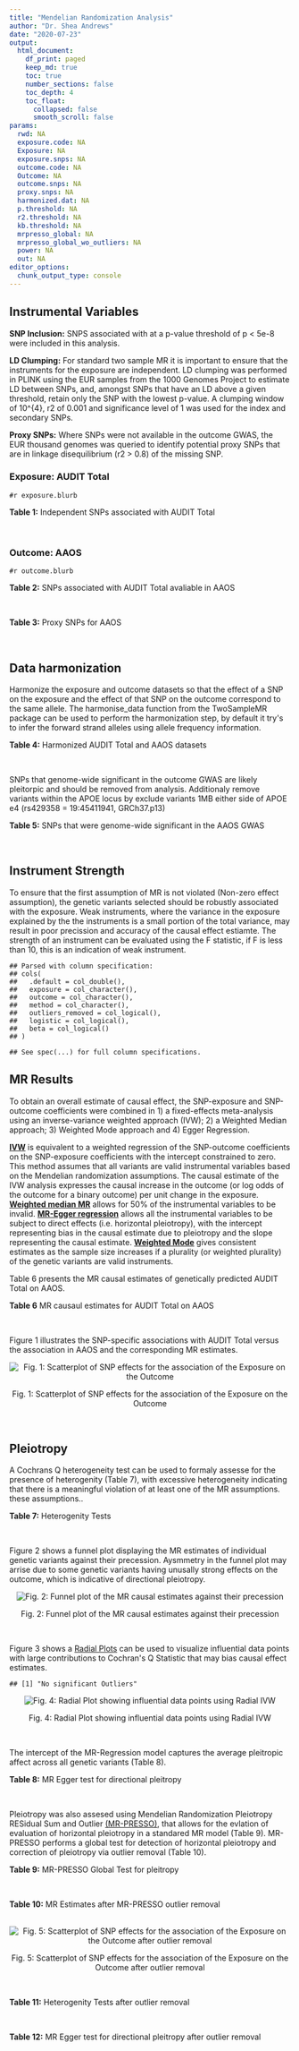 ```yaml
---
title: "Mendelian Randomization Analysis"
author: "Dr. Shea Andrews"
date: "2020-07-23"
output:
  html_document:
    df_print: paged
    keep_md: true
    toc: true
    number_sections: false
    toc_depth: 4
    toc_float:
      collapsed: false
      smooth_scroll: false
params:
  rwd: NA
  exposure.code: NA
  Exposure: NA
  exposure.snps: NA
  outcome.code: NA
  Outcome: NA
  outcome.snps: NA
  proxy.snps: NA
  harmonized.dat: NA
  p.threshold: NA
  r2.threshold: NA
  kb.threshold: NA
  mrpresso_global: NA
  mrpresso_global_wo_outliers: NA
  power: NA
  out: NA
editor_options:
  chunk_output_type: console
---
```







## Instrumental Variables
**SNP Inclusion:** SNPS associated with at a p-value threshold of p < 5e-8 were included in this analysis.
<br>

**LD Clumping:** For standard two sample MR it is important to ensure that the instruments for the exposure are independent. LD clumping was performed in PLINK using the EUR samples from the 1000 Genomes Project to estimate LD between SNPs, and, amongst SNPs that have an LD above a given threshold, retain only the SNP with the lowest p-value. A clumping window of 10^{4}, r2 of 0.001 and significance level of 1 was used for the index and secondary SNPs.
<br>

**Proxy SNPs:** Where SNPs were not available in the outcome GWAS, the EUR thousand genomes was queried to identify potential proxy SNPs that are in linkage disequilibrium (r2 > 0.8) of the missing SNP.
<br>

### Exposure: AUDIT Total
`#r exposure.blurb`
<br>

**Table 1:** Independent SNPs associated with AUDIT Total
<div data-pagedtable="false">
  <script data-pagedtable-source type="application/json">
{"columns":[{"label":["SNP"],"name":[1],"type":["chr"],"align":["left"]},{"label":["CHROM"],"name":[2],"type":["dbl"],"align":["right"]},{"label":["POS"],"name":[3],"type":["dbl"],"align":["right"]},{"label":["REF"],"name":[4],"type":["chr"],"align":["left"]},{"label":["ALT"],"name":[5],"type":["chr"],"align":["left"]},{"label":["AF"],"name":[6],"type":["dbl"],"align":["right"]},{"label":["BETA"],"name":[7],"type":["dbl"],"align":["right"]},{"label":["SE"],"name":[8],"type":["dbl"],"align":["right"]},{"label":["Z"],"name":[9],"type":["dbl"],"align":["right"]},{"label":["P"],"name":[10],"type":["dbl"],"align":["right"]},{"label":["N"],"name":[11],"type":["dbl"],"align":["right"]},{"label":["TRAIT"],"name":[12],"type":["chr"],"align":["left"]}],"data":[{"1":"rs1260326","2":"2","3":"27730940","4":"T","5":"C","6":"0.61366100","7":"0.01873020","8":"0.002619605","9":"7.150","10":"8.664e-13","11":"141932","12":"AUDIT_Total"},{"1":"rs4953148","2":"2","3":"45152522","4":"A","5":"T","6":"0.39332400","7":"0.01478690","8":"0.002646656","9":"5.587","10":"2.314e-08","11":"139850","12":"AUDIT_Total"},{"1":"rs1920650","2":"3","3":"160335588","4":"T","5":"C","6":"0.30047400","7":"0.01482480","8":"0.002629442","9":"5.638","10":"1.717e-08","11":"141678","12":"AUDIT_Total"},{"1":"rs11940694","2":"4","3":"39414993","4":"A","5":"G","6":"0.60549300","7":"0.02478080","8":"0.002643005","9":"9.376","10":"6.834e-21","11":"138206","12":"AUDIT_Total"},{"1":"rs144198753","2":"4","3":"99713350","4":"C","5":"T","6":"0.00670047","7":"-0.03076248","8":"0.002606990","9":"-11.800","10":"3.887e-32","11":"140814","12":"AUDIT_Total"},{"1":"rs11733695","2":"4","3":"100122916","4":"G","5":"A","6":"0.00543085","7":"-0.02971133","8":"0.002601920","9":"-11.419","10":"3.370e-30","11":"141581","12":"AUDIT_Total"},{"1":"rs13135092","2":"4","3":"103198082","4":"A","5":"G","6":"0.05434780","7":"-0.01991090","8":"0.002623302","9":"-7.590","10":"3.198e-14","11":"141289","12":"AUDIT_Total"},{"1":"rs35040843","2":"8","3":"93341497","4":"C","5":"T","6":"0.30359100","7":"0.01471763","8":"0.002653260","9":"5.547","10":"2.909e-08","11":"139169","12":"AUDIT_Total"},{"1":"rs7078436","2":"10","3":"30378863","4":"A","5":"G","6":"0.27403000","7":"-0.01508130","8":"0.002628329","9":"-5.738","10":"9.583e-09","11":"141745","12":"AUDIT_Total"},{"1":"rs2293576","2":"11","3":"47434986","4":"G","5":"A","6":"0.32902900","7":"0.01535348","8":"0.002632176","9":"5.833","10":"5.454e-09","11":"141275","12":"AUDIT_Total"},{"1":"rs62062288","2":"17","3":"44096553","4":"G","5":"A","6":"0.13753600","7":"-0.01645099","8":"0.002650821","9":"-6.206","10":"5.430e-10","11":"139072","12":"AUDIT_Total"},{"1":"rs492602","2":"19","3":"49206417","4":"A","5":"G","6":"0.38356900","7":"0.01463750","8":"0.002627447","9":"5.571","10":"2.526e-08","11":"141932","12":"AUDIT_Total"}],"options":{"columns":{"min":{},"max":[10]},"rows":{"min":[10],"max":[10]},"pages":{}}}
  </script>
</div>
<br>

### Outcome: AAOS
`#r outcome.blurb`
<br>

**Table 2:** SNPs associated with AUDIT Total avaliable in AAOS
<div data-pagedtable="false">
  <script data-pagedtable-source type="application/json">
{"columns":[{"label":["SNP"],"name":[1],"type":["chr"],"align":["left"]},{"label":["CHROM"],"name":[2],"type":["dbl"],"align":["right"]},{"label":["POS"],"name":[3],"type":["dbl"],"align":["right"]},{"label":["REF"],"name":[4],"type":["chr"],"align":["left"]},{"label":["ALT"],"name":[5],"type":["chr"],"align":["left"]},{"label":["AF"],"name":[6],"type":["dbl"],"align":["right"]},{"label":["BETA"],"name":[7],"type":["dbl"],"align":["right"]},{"label":["SE"],"name":[8],"type":["dbl"],"align":["right"]},{"label":["Z"],"name":[9],"type":["dbl"],"align":["right"]},{"label":["P"],"name":[10],"type":["dbl"],"align":["right"]},{"label":["N"],"name":[11],"type":["dbl"],"align":["right"]},{"label":["TRAIT"],"name":[12],"type":["chr"],"align":["left"]}],"data":[{"1":"rs1260326","2":"2","3":"27730940","4":"T","5":"C","6":"0.5768","7":"0.0007","8":"0.0123","9":"0.0569106","10":"0.95370","11":"40255","12":"AAOS"},{"1":"rs4953148","2":"2","3":"45152522","4":"A","5":"T","6":"0.3100","7":"-0.0044","8":"0.0285","9":"-0.1543860","10":"0.87770","11":"40255","12":"AAOS"},{"1":"rs1920650","2":"3","3":"160335588","4":"T","5":"C","6":"0.2961","7":"0.0309","8":"0.0132","9":"2.3409100","10":"0.01961","11":"40255","12":"AAOS"},{"1":"rs11940694","2":"4","3":"39414993","4":"A","5":"G","6":"0.5811","7":"0.0149","8":"0.0139","9":"1.0719400","10":"0.28370","11":"40255","12":"AAOS"},{"1":"rs144198753","2":"4","3":"99713350","4":"C","5":"T","6":"0.0240","7":"0.0545","8":"0.1117","9":"0.4879141","10":"0.62550","11":"40255","12":"AAOS"},{"1":"rs11733695","2":"4","3":"100122916","4":"G","5":"A","6":"0.0162","7":"0.2184","8":"0.1018","9":"2.1453831","10":"0.03192","11":"40255","12":"AAOS"},{"1":"rs13135092","2":"4","3":"103198082","4":"A","5":"G","6":"0.0759","7":"0.0459","8":"0.0258","9":"1.7790700","10":"0.07558","11":"40255","12":"AAOS"},{"1":"rs35040843","2":"8","3":"93341497","4":"C","5":"T","6":"0.2899","7":"-0.0196","8":"0.0286","9":"-0.6853147","10":"0.49320","11":"40255","12":"AAOS"},{"1":"rs7078436","2":"10","3":"30378863","4":"A","5":"G","6":"0.3516","7":"-0.0038","8":"0.0127","9":"-0.2992130","10":"0.76410","11":"40255","12":"AAOS"},{"1":"rs2293576","2":"11","3":"47434986","4":"G","5":"A","6":"0.3475","7":"0.0190","8":"0.0127","9":"1.4960630","10":"0.13330","11":"40255","12":"AAOS"},{"1":"rs62062288","2":"17","3":"44096553","4":"G","5":"A","6":"0.2282","7":"0.0120","8":"0.0355","9":"0.3380282","10":"0.73590","11":"40255","12":"AAOS"},{"1":"rs492602","2":"19","3":"49206417","4":"A","5":"G","6":"0.4734","7":"-0.0042","8":"0.0193","9":"-0.2176170","10":"0.82700","11":"40255","12":"AAOS"}],"options":{"columns":{"min":{},"max":[10]},"rows":{"min":[10],"max":[10]},"pages":{}}}
  </script>
</div>
<br>

**Table 3:** Proxy SNPs for AAOS
<div data-pagedtable="false">
  <script data-pagedtable-source type="application/json">
{"columns":[{"label":["proxy.outcome"],"name":[1],"type":["lgl"],"align":["right"]},{"label":["target_snp"],"name":[2],"type":["lgl"],"align":["right"]},{"label":["proxy_snp"],"name":[3],"type":["lgl"],"align":["right"]},{"label":["ld.r2"],"name":[4],"type":["lgl"],"align":["right"]},{"label":["Dprime"],"name":[5],"type":["lgl"],"align":["right"]},{"label":["ref.proxy"],"name":[6],"type":["lgl"],"align":["right"]},{"label":["alt.proxy"],"name":[7],"type":["lgl"],"align":["right"]},{"label":["CHROM"],"name":[8],"type":["lgl"],"align":["right"]},{"label":["POS"],"name":[9],"type":["lgl"],"align":["right"]},{"label":["ALT.proxy"],"name":[10],"type":["lgl"],"align":["right"]},{"label":["REF.proxy"],"name":[11],"type":["lgl"],"align":["right"]},{"label":["AF"],"name":[12],"type":["lgl"],"align":["right"]},{"label":["BETA"],"name":[13],"type":["lgl"],"align":["right"]},{"label":["SE"],"name":[14],"type":["lgl"],"align":["right"]},{"label":["P"],"name":[15],"type":["lgl"],"align":["right"]},{"label":["N"],"name":[16],"type":["lgl"],"align":["right"]},{"label":["ref"],"name":[17],"type":["lgl"],"align":["right"]},{"label":["alt"],"name":[18],"type":["lgl"],"align":["right"]},{"label":["ALT"],"name":[19],"type":["lgl"],"align":["right"]},{"label":["REF"],"name":[20],"type":["lgl"],"align":["right"]},{"label":["PHASE"],"name":[21],"type":["lgl"],"align":["right"]}],"data":[{"1":"NA","2":"NA","3":"NA","4":"NA","5":"NA","6":"NA","7":"NA","8":"NA","9":"NA","10":"NA","11":"NA","12":"NA","13":"NA","14":"NA","15":"NA","16":"NA","17":"NA","18":"NA","19":"NA","20":"NA","21":"NA"}],"options":{"columns":{"min":{},"max":[10]},"rows":{"min":[10],"max":[10]},"pages":{}}}
  </script>
</div>
<br>

## Data harmonization
Harmonize the exposure and outcome datasets so that the effect of a SNP on the exposure and the effect of that SNP on the outcome correspond to the same allele. The harmonise_data function from the TwoSampleMR package can be used to perform the harmonization step, by default it try's to infer the forward strand alleles using allele frequency information.
<br>

**Table 4:** Harmonized AUDIT Total and AAOS datasets
<div data-pagedtable="false">
  <script data-pagedtable-source type="application/json">
{"columns":[{"label":["SNP"],"name":[1],"type":["chr"],"align":["left"]},{"label":["effect_allele.exposure"],"name":[2],"type":["chr"],"align":["left"]},{"label":["other_allele.exposure"],"name":[3],"type":["chr"],"align":["left"]},{"label":["effect_allele.outcome"],"name":[4],"type":["chr"],"align":["left"]},{"label":["other_allele.outcome"],"name":[5],"type":["chr"],"align":["left"]},{"label":["beta.exposure"],"name":[6],"type":["dbl"],"align":["right"]},{"label":["beta.outcome"],"name":[7],"type":["dbl"],"align":["right"]},{"label":["eaf.exposure"],"name":[8],"type":["dbl"],"align":["right"]},{"label":["eaf.outcome"],"name":[9],"type":["dbl"],"align":["right"]},{"label":["remove"],"name":[10],"type":["lgl"],"align":["right"]},{"label":["palindromic"],"name":[11],"type":["lgl"],"align":["right"]},{"label":["ambiguous"],"name":[12],"type":["lgl"],"align":["right"]},{"label":["id.outcome"],"name":[13],"type":["chr"],"align":["left"]},{"label":["chr.outcome"],"name":[14],"type":["dbl"],"align":["right"]},{"label":["pos.outcome"],"name":[15],"type":["dbl"],"align":["right"]},{"label":["se.outcome"],"name":[16],"type":["dbl"],"align":["right"]},{"label":["z.outcome"],"name":[17],"type":["dbl"],"align":["right"]},{"label":["pval.outcome"],"name":[18],"type":["dbl"],"align":["right"]},{"label":["samplesize.outcome"],"name":[19],"type":["dbl"],"align":["right"]},{"label":["outcome"],"name":[20],"type":["chr"],"align":["left"]},{"label":["mr_keep.outcome"],"name":[21],"type":["lgl"],"align":["right"]},{"label":["pval_origin.outcome"],"name":[22],"type":["chr"],"align":["left"]},{"label":["chr.exposure"],"name":[23],"type":["dbl"],"align":["right"]},{"label":["pos.exposure"],"name":[24],"type":["dbl"],"align":["right"]},{"label":["se.exposure"],"name":[25],"type":["dbl"],"align":["right"]},{"label":["z.exposure"],"name":[26],"type":["dbl"],"align":["right"]},{"label":["pval.exposure"],"name":[27],"type":["dbl"],"align":["right"]},{"label":["samplesize.exposure"],"name":[28],"type":["dbl"],"align":["right"]},{"label":["exposure"],"name":[29],"type":["chr"],"align":["left"]},{"label":["mr_keep.exposure"],"name":[30],"type":["lgl"],"align":["right"]},{"label":["pval_origin.exposure"],"name":[31],"type":["chr"],"align":["left"]},{"label":["id.exposure"],"name":[32],"type":["chr"],"align":["left"]},{"label":["action"],"name":[33],"type":["dbl"],"align":["right"]},{"label":["mr_keep"],"name":[34],"type":["lgl"],"align":["right"]},{"label":["pt"],"name":[35],"type":["dbl"],"align":["right"]},{"label":["pleitropy_keep"],"name":[36],"type":["lgl"],"align":["right"]},{"label":["mrpresso_RSSobs"],"name":[37],"type":["lgl"],"align":["right"]},{"label":["mrpresso_pval"],"name":[38],"type":["lgl"],"align":["right"]},{"label":["mrpresso_keep"],"name":[39],"type":["lgl"],"align":["right"]}],"data":[{"1":"rs11733695","2":"A","3":"G","4":"A","5":"G","6":"-0.02971133","7":"0.2184","8":"0.00543085","9":"0.0162","10":"FALSE","11":"FALSE","12":"FALSE","13":"nUWDFw","14":"4","15":"100122916","16":"0.1018","17":"2.1453831","18":"0.03192","19":"40255","20":"Huang2017aaos","21":"TRUE","22":"reported","23":"4","24":"100122916","25":"0.002601920","26":"-11.419","27":"3.370e-30","28":"141581","29":"SanchezRoige2019auditt23andMe","30":"TRUE","31":"reported","32":"YGWONu","33":"2","34":"TRUE","35":"5e-08","36":"TRUE","37":"NA","38":"NA","39":"TRUE"},{"1":"rs11940694","2":"G","3":"A","4":"G","5":"A","6":"0.02478080","7":"0.0149","8":"0.60549300","9":"0.5811","10":"FALSE","11":"FALSE","12":"FALSE","13":"nUWDFw","14":"4","15":"39414993","16":"0.0139","17":"1.0719400","18":"0.28370","19":"40255","20":"Huang2017aaos","21":"TRUE","22":"reported","23":"4","24":"39414993","25":"0.002643005","26":"9.376","27":"6.834e-21","28":"138206","29":"SanchezRoige2019auditt23andMe","30":"TRUE","31":"reported","32":"YGWONu","33":"2","34":"TRUE","35":"5e-08","36":"TRUE","37":"NA","38":"NA","39":"TRUE"},{"1":"rs1260326","2":"C","3":"T","4":"C","5":"T","6":"0.01873020","7":"0.0007","8":"0.61366100","9":"0.5768","10":"FALSE","11":"FALSE","12":"FALSE","13":"nUWDFw","14":"2","15":"27730940","16":"0.0123","17":"0.0569106","18":"0.95370","19":"40255","20":"Huang2017aaos","21":"TRUE","22":"reported","23":"2","24":"27730940","25":"0.002619605","26":"7.150","27":"8.664e-13","28":"141932","29":"SanchezRoige2019auditt23andMe","30":"TRUE","31":"reported","32":"YGWONu","33":"2","34":"TRUE","35":"5e-08","36":"TRUE","37":"NA","38":"NA","39":"TRUE"},{"1":"rs13135092","2":"G","3":"A","4":"G","5":"A","6":"-0.01991090","7":"0.0459","8":"0.05434780","9":"0.0759","10":"FALSE","11":"FALSE","12":"FALSE","13":"nUWDFw","14":"4","15":"103198082","16":"0.0258","17":"1.7790700","18":"0.07558","19":"40255","20":"Huang2017aaos","21":"TRUE","22":"reported","23":"4","24":"103198082","25":"0.002623302","26":"-7.590","27":"3.198e-14","28":"141289","29":"SanchezRoige2019auditt23andMe","30":"TRUE","31":"reported","32":"YGWONu","33":"2","34":"TRUE","35":"5e-08","36":"TRUE","37":"NA","38":"NA","39":"TRUE"},{"1":"rs144198753","2":"T","3":"C","4":"T","5":"C","6":"-0.03076248","7":"0.0545","8":"0.00670047","9":"0.0240","10":"FALSE","11":"FALSE","12":"FALSE","13":"nUWDFw","14":"4","15":"99713350","16":"0.1117","17":"0.4879141","18":"0.62550","19":"40255","20":"Huang2017aaos","21":"TRUE","22":"reported","23":"4","24":"99713350","25":"0.002606990","26":"-11.800","27":"3.887e-32","28":"140814","29":"SanchezRoige2019auditt23andMe","30":"TRUE","31":"reported","32":"YGWONu","33":"2","34":"TRUE","35":"5e-08","36":"TRUE","37":"NA","38":"NA","39":"TRUE"},{"1":"rs1920650","2":"C","3":"T","4":"C","5":"T","6":"0.01482480","7":"0.0309","8":"0.30047400","9":"0.2961","10":"FALSE","11":"FALSE","12":"FALSE","13":"nUWDFw","14":"3","15":"160335588","16":"0.0132","17":"2.3409100","18":"0.01961","19":"40255","20":"Huang2017aaos","21":"TRUE","22":"reported","23":"3","24":"160335588","25":"0.002629442","26":"5.638","27":"1.717e-08","28":"141678","29":"SanchezRoige2019auditt23andMe","30":"TRUE","31":"reported","32":"YGWONu","33":"2","34":"TRUE","35":"5e-08","36":"TRUE","37":"NA","38":"NA","39":"TRUE"},{"1":"rs2293576","2":"A","3":"G","4":"A","5":"G","6":"0.01535348","7":"0.0190","8":"0.32902900","9":"0.3475","10":"FALSE","11":"FALSE","12":"FALSE","13":"nUWDFw","14":"11","15":"47434986","16":"0.0127","17":"1.4960630","18":"0.13330","19":"40255","20":"Huang2017aaos","21":"TRUE","22":"reported","23":"11","24":"47434986","25":"0.002632176","26":"5.833","27":"5.454e-09","28":"141275","29":"SanchezRoige2019auditt23andMe","30":"TRUE","31":"reported","32":"YGWONu","33":"2","34":"TRUE","35":"5e-08","36":"TRUE","37":"NA","38":"NA","39":"TRUE"},{"1":"rs35040843","2":"T","3":"C","4":"T","5":"C","6":"0.01471763","7":"-0.0196","8":"0.30359100","9":"0.2899","10":"FALSE","11":"FALSE","12":"FALSE","13":"nUWDFw","14":"8","15":"93341497","16":"0.0286","17":"-0.6853147","18":"0.49320","19":"40255","20":"Huang2017aaos","21":"TRUE","22":"reported","23":"8","24":"93341497","25":"0.002653260","26":"5.547","27":"2.909e-08","28":"139169","29":"SanchezRoige2019auditt23andMe","30":"TRUE","31":"reported","32":"YGWONu","33":"2","34":"TRUE","35":"5e-08","36":"TRUE","37":"NA","38":"NA","39":"TRUE"},{"1":"rs492602","2":"G","3":"A","4":"G","5":"A","6":"0.01463750","7":"-0.0042","8":"0.38356900","9":"0.4734","10":"FALSE","11":"FALSE","12":"FALSE","13":"nUWDFw","14":"19","15":"49206417","16":"0.0193","17":"-0.2176170","18":"0.82700","19":"40255","20":"Huang2017aaos","21":"TRUE","22":"reported","23":"19","24":"49206417","25":"0.002627447","26":"5.571","27":"2.526e-08","28":"141932","29":"SanchezRoige2019auditt23andMe","30":"TRUE","31":"reported","32":"YGWONu","33":"2","34":"TRUE","35":"5e-08","36":"TRUE","37":"NA","38":"NA","39":"TRUE"},{"1":"rs4953148","2":"T","3":"A","4":"T","5":"A","6":"0.01478690","7":"-0.0044","8":"0.39332400","9":"0.3100","10":"FALSE","11":"TRUE","12":"FALSE","13":"nUWDFw","14":"2","15":"45152522","16":"0.0285","17":"-0.1543860","18":"0.87770","19":"40255","20":"Huang2017aaos","21":"TRUE","22":"reported","23":"2","24":"45152522","25":"0.002646656","26":"5.587","27":"2.314e-08","28":"139850","29":"SanchezRoige2019auditt23andMe","30":"TRUE","31":"reported","32":"YGWONu","33":"2","34":"TRUE","35":"5e-08","36":"TRUE","37":"NA","38":"NA","39":"TRUE"},{"1":"rs62062288","2":"A","3":"G","4":"A","5":"G","6":"-0.01645099","7":"0.0120","8":"0.13753600","9":"0.2282","10":"FALSE","11":"FALSE","12":"FALSE","13":"nUWDFw","14":"17","15":"44096553","16":"0.0355","17":"0.3380282","18":"0.73590","19":"40255","20":"Huang2017aaos","21":"TRUE","22":"reported","23":"17","24":"44096553","25":"0.002650821","26":"-6.206","27":"5.430e-10","28":"139072","29":"SanchezRoige2019auditt23andMe","30":"TRUE","31":"reported","32":"YGWONu","33":"2","34":"TRUE","35":"5e-08","36":"TRUE","37":"NA","38":"NA","39":"TRUE"},{"1":"rs7078436","2":"G","3":"A","4":"G","5":"A","6":"-0.01508130","7":"-0.0038","8":"0.27403000","9":"0.3516","10":"FALSE","11":"FALSE","12":"FALSE","13":"nUWDFw","14":"10","15":"30378863","16":"0.0127","17":"-0.2992130","18":"0.76410","19":"40255","20":"Huang2017aaos","21":"TRUE","22":"reported","23":"10","24":"30378863","25":"0.002628329","26":"-5.738","27":"9.583e-09","28":"141745","29":"SanchezRoige2019auditt23andMe","30":"TRUE","31":"reported","32":"YGWONu","33":"2","34":"TRUE","35":"5e-08","36":"TRUE","37":"NA","38":"NA","39":"TRUE"}],"options":{"columns":{"min":{},"max":[10]},"rows":{"min":[10],"max":[10]},"pages":{}}}
  </script>
</div>
<br>

SNPs that genome-wide significant in the outcome GWAS are likely pleitorpic and should be removed from analysis. Additionaly remove variants within the APOE locus by exclude variants 1MB either side of APOE e4 (rs429358 = 19:45411941, GRCh37.p13)
<br>


**Table 5:** SNPs that were genome-wide significant in the AAOS GWAS
<div data-pagedtable="false">
  <script data-pagedtable-source type="application/json">
{"columns":[{"label":["SNP"],"name":[1],"type":["chr"],"align":["left"]},{"label":["chr.outcome"],"name":[2],"type":["dbl"],"align":["right"]},{"label":["pos.outcome"],"name":[3],"type":["dbl"],"align":["right"]},{"label":["pval.exposure"],"name":[4],"type":["dbl"],"align":["right"]},{"label":["pval.outcome"],"name":[5],"type":["dbl"],"align":["right"]}],"data":[],"options":{"columns":{"min":{},"max":[10]},"rows":{"min":[10],"max":[10]},"pages":{}}}
  </script>
</div>
<br>


## Instrument Strength
To ensure that the first assumption of MR is not violated (Non-zero effect assumption), the genetic variants selected should be robustly associated with the exposure. Weak instruments, where the variance in the exposure explained by the the instruments is a small portion of the total variance, may result in poor precission and accuracy of the causal effect estiamte. The strength of an instrument can be evaluated using the F statistic, if F is less than 10, this is an indication of weak instrument.


```
## Parsed with column specification:
## cols(
##   .default = col_double(),
##   exposure = col_character(),
##   outcome = col_character(),
##   method = col_character(),
##   outliers_removed = col_logical(),
##   logistic = col_logical(),
##   beta = col_logical()
## )
```

```
## See spec(...) for full column specifications.
```

<div data-pagedtable="false">
  <script data-pagedtable-source type="application/json">
{"columns":[{"label":["outliers_removed"],"name":[1],"type":["lgl"],"align":["right"]},{"label":["pve.exposure"],"name":[2],"type":["dbl"],"align":["right"]},{"label":["F"],"name":[3],"type":["dbl"],"align":["right"]},{"label":["Alpha"],"name":[4],"type":["dbl"],"align":["right"]},{"label":["NCP"],"name":[5],"type":["dbl"],"align":["right"]},{"label":["Power"],"name":[6],"type":["dbl"],"align":["right"]}],"data":[{"1":"FALSE","2":"0.004894928","3":"58.17503","4":"0.05","5":"0.1449623","6":"0.06676598"}],"options":{"columns":{"min":{},"max":[10]},"rows":{"min":[10],"max":[10]},"pages":{}}}
  </script>
</div>

##  MR Results
To obtain an overall estimate of causal effect, the SNP-exposure and SNP-outcome coefficients were combined in 1) a fixed-effects meta-analysis using an inverse-variance weighted approach (IVW); 2) a Weighted Median approach; 3) Weighted Mode approach and 4) Egger Regression.


[**IVW**](https://doi.org/10.1002/gepi.21758) is equivalent to a weighted regression of the SNP-outcome coefficients on the SNP-exposure coefficients with the intercept constrained to zero. This method assumes that all variants are valid instrumental variables based on the Mendelian randomization assumptions. The causal estimate of the IVW analysis expresses the causal increase in the outcome (or log odds of the outcome for a binary outcome) per unit change in the exposure. [**Weighted median MR**](https://doi.org/10.1002/gepi.21965) allows for 50% of the instrumental variables to be invalid. [**MR-Egger regression**](https://doi.org/10.1093/ije/dyw220) allows all the instrumental variables to be subject to direct effects (i.e. horizontal pleiotropy), with the intercept representing bias in the causal estimate due to pleiotropy and the slope representing the causal estimate. [**Weighted Mode**](https://doi.org/10.1093/ije/dyx102) gives consistent estimates as the sample size increases if a plurality (or weighted plurality) of the genetic variants are valid instruments.
<br>



Table 6 presents the MR causal estimates of genetically predicted AUDIT Total on AAOS.
<br>

**Table 6** MR causaul estimates for AUDIT Total on AAOS
<div data-pagedtable="false">
  <script data-pagedtable-source type="application/json">
{"columns":[{"label":["id.exposure"],"name":[1],"type":["chr"],"align":["left"]},{"label":["id.outcome"],"name":[2],"type":["chr"],"align":["left"]},{"label":["outcome"],"name":[3],"type":["fctr"],"align":["left"]},{"label":["exposure"],"name":[4],"type":["fctr"],"align":["left"]},{"label":["method"],"name":[5],"type":["fctr"],"align":["left"]},{"label":["nsnp"],"name":[6],"type":["int"],"align":["right"]},{"label":["b"],"name":[7],"type":["dbl"],"align":["right"]},{"label":["se"],"name":[8],"type":["dbl"],"align":["right"]},{"label":["pval"],"name":[9],"type":["dbl"],"align":["right"]}],"data":[{"1":"YGWONu","2":"nUWDFw","3":"Huang2017aaos","4":"SanchezRoige2019auditt23andMe","5":"Inverse variance weighted (fixed effects)","6":"12","7":"0.3332622","8":"0.2922179","9":"0.2540956"},{"1":"YGWONu","2":"nUWDFw","3":"Huang2017aaos","4":"SanchezRoige2019auditt23andMe","5":"Weighted median","6":"12","7":"0.3461407","8":"0.3894715","9":"0.3741404"},{"1":"YGWONu","2":"nUWDFw","3":"Huang2017aaos","4":"SanchezRoige2019auditt23andMe","5":"Weighted mode","6":"12","7":"0.3973466","8":"0.4199145","9":"0.3643410"},{"1":"YGWONu","2":"nUWDFw","3":"Huang2017aaos","4":"SanchezRoige2019auditt23andMe","5":"MR Egger","6":"12","7":"-1.1243679","8":"1.8082160","9":"0.5479799"}],"options":{"columns":{"min":{},"max":[10]},"rows":{"min":[10],"max":[10]},"pages":{}}}
  </script>
</div>
<br>

Figure 1 illustrates the SNP-specific associations with AUDIT Total versus the association in AAOS and the corresponding MR estimates.
<br>

<div class="figure" style="text-align: center">
<img src="/sc/arion/projects/LOAD/shea/Projects/MR_ADPhenome/results/MR_ADphenome_wo_apoe/SanchezRoige2019auditt23andMe/Huang2017aaos/SanchezRoige2019auditt23andMe_5e-8_Huang2017aaos_MR_Analaysis_files/figure-html/scatter_plot-1.png" alt="Fig. 1: Scatterplot of SNP effects for the association of the Exposure on the Outcome"  />
<p class="caption">Fig. 1: Scatterplot of SNP effects for the association of the Exposure on the Outcome</p>
</div>
<br>


## Pleiotropy
A Cochrans Q heterogeneity test can be used to formaly assesse for the presence of heterogenity (Table 7), with excessive heterogeneity indicating that there is a meaningful violation of at least one of the MR assumptions.
these assumptions..
<br>

**Table 7:** Heterogenity Tests
<div data-pagedtable="false">
  <script data-pagedtable-source type="application/json">
{"columns":[{"label":["id.exposure"],"name":[1],"type":["chr"],"align":["left"]},{"label":["id.outcome"],"name":[2],"type":["chr"],"align":["left"]},{"label":["outcome"],"name":[3],"type":["fctr"],"align":["left"]},{"label":["exposure"],"name":[4],"type":["fctr"],"align":["left"]},{"label":["method"],"name":[5],"type":["fctr"],"align":["left"]},{"label":["Q"],"name":[6],"type":["dbl"],"align":["right"]},{"label":["Q_df"],"name":[7],"type":["dbl"],"align":["right"]},{"label":["Q_pval"],"name":[8],"type":["dbl"],"align":["right"]}],"data":[{"1":"YGWONu","2":"nUWDFw","3":"Huang2017aaos","4":"SanchezRoige2019auditt23andMe","5":"MR Egger","6":"15.28558","7":"10","8":"0.1219918"},{"1":"YGWONu","2":"nUWDFw","3":"Huang2017aaos","4":"SanchezRoige2019auditt23andMe","5":"Inverse variance weighted","6":"16.32017","7":"11","8":"0.1296546"}],"options":{"columns":{"min":{},"max":[10]},"rows":{"min":[10],"max":[10]},"pages":{}}}
  </script>
</div>
<br>

Figure 2 shows a funnel plot displaying the MR estimates of individual genetic variants against their precession. Aysmmetry in the funnel plot may arrise due to some genetic variants having unusally strong effects on the outcome, which is indicative of directional pleiotropy.
<br>

<div class="figure" style="text-align: center">
<img src="/sc/arion/projects/LOAD/shea/Projects/MR_ADPhenome/results/MR_ADphenome_wo_apoe/SanchezRoige2019auditt23andMe/Huang2017aaos/SanchezRoige2019auditt23andMe_5e-8_Huang2017aaos_MR_Analaysis_files/figure-html/funnel_plot-1.png" alt="Fig. 2: Funnel plot of the MR causal estimates against their precession"  />
<p class="caption">Fig. 2: Funnel plot of the MR causal estimates against their precession</p>
</div>
<br>

Figure 3 shows a [Radial Plots](https://github.com/WSpiller/RadialMR) can be used to visualize influential data points with large contributions to Cochran's Q Statistic that may bias causal effect estimates.




```
## [1] "No significant Outliers"
```

<div class="figure" style="text-align: center">
<img src="/sc/arion/projects/LOAD/shea/Projects/MR_ADPhenome/results/MR_ADphenome_wo_apoe/SanchezRoige2019auditt23andMe/Huang2017aaos/SanchezRoige2019auditt23andMe_5e-8_Huang2017aaos_MR_Analaysis_files/figure-html/Radial_Plot-1.png" alt="Fig. 4: Radial Plot showing influential data points using Radial IVW"  />
<p class="caption">Fig. 4: Radial Plot showing influential data points using Radial IVW</p>
</div>
<br>

The intercept of the MR-Regression model captures the average pleitropic affect across all genetic variants (Table 8).
<br>

**Table 8:** MR Egger test for directional pleitropy
<div data-pagedtable="false">
  <script data-pagedtable-source type="application/json">
{"columns":[{"label":["id.exposure"],"name":[1],"type":["chr"],"align":["left"]},{"label":["id.outcome"],"name":[2],"type":["chr"],"align":["left"]},{"label":["outcome"],"name":[3],"type":["fctr"],"align":["left"]},{"label":["exposure"],"name":[4],"type":["fctr"],"align":["left"]},{"label":["egger_intercept"],"name":[5],"type":["dbl"],"align":["right"]},{"label":["se"],"name":[6],"type":["dbl"],"align":["right"]},{"label":["pval"],"name":[7],"type":["dbl"],"align":["right"]}],"data":[{"1":"YGWONu","2":"nUWDFw","3":"Huang2017aaos","4":"SanchezRoige2019auditt23andMe","5":"0.02627638","6":"0.03193906","7":"0.4298578"}],"options":{"columns":{"min":{},"max":[10]},"rows":{"min":[10],"max":[10]},"pages":{}}}
  </script>
</div>
<br>

Pleiotropy was also assesed using Mendelian Randomization Pleiotropy RESidual Sum and Outlier [(MR-PRESSO)](https://doi.org/10.1038/s41588-018-0099-7), that allows for the evlation of evaluation of horizontal pleiotropy in a standared MR model (Table 9). MR-PRESSO performs a global test for detection of horizontal pleiotropy and correction of pleiotropy via outlier removal (Table 10).
<br>

**Table 9:** MR-PRESSO Global Test for pleitropy
<div data-pagedtable="false">
  <script data-pagedtable-source type="application/json">
{"columns":[{"label":["id.exposure"],"name":[1],"type":["chr"],"align":["left"]},{"label":["id.outcome"],"name":[2],"type":["chr"],"align":["left"]},{"label":["outcome"],"name":[3],"type":["chr"],"align":["left"]},{"label":["exposure"],"name":[4],"type":["chr"],"align":["left"]},{"label":["pt"],"name":[5],"type":["dbl"],"align":["right"]},{"label":["outliers_removed"],"name":[6],"type":["lgl"],"align":["right"]},{"label":["n_outliers"],"name":[7],"type":["dbl"],"align":["right"]},{"label":["RSSobs"],"name":[8],"type":["dbl"],"align":["right"]},{"label":["pval"],"name":[9],"type":["dbl"],"align":["right"]}],"data":[{"1":"YGWONu","2":"nUWDFw","3":"Huang2017aaos","4":"SanchezRoige2019auditt23andMe","5":"5e-08","6":"FALSE","7":"0","8":"18.59913","9":"0.1672"}],"options":{"columns":{"min":{},"max":[10]},"rows":{"min":[10],"max":[10]},"pages":{}}}
  </script>
</div>
<br>


**Table 10:** MR Estimates after MR-PRESSO outlier removal
<div data-pagedtable="false">
  <script data-pagedtable-source type="application/json">
{"columns":[{"label":["id.exposure"],"name":[1],"type":["fctr"],"align":["left"]},{"label":["id.outcome"],"name":[2],"type":["fctr"],"align":["left"]},{"label":["outcome"],"name":[3],"type":["fctr"],"align":["left"]},{"label":["exposure"],"name":[4],"type":["fctr"],"align":["left"]},{"label":["method"],"name":[5],"type":["fctr"],"align":["left"]},{"label":["nsnp"],"name":[6],"type":["lgl"],"align":["right"]},{"label":["b"],"name":[7],"type":["lgl"],"align":["right"]},{"label":["se"],"name":[8],"type":["lgl"],"align":["right"]},{"label":["pval"],"name":[9],"type":["lgl"],"align":["right"]}],"data":[{"1":"YGWONu","2":"nUWDFw","3":"Huang2017aaos","4":"SanchezRoige2019auditt23andMe","5":"mrpresso","6":"NA","7":"NA","8":"NA","9":"NA"}],"options":{"columns":{"min":{},"max":[10]},"rows":{"min":[10],"max":[10]},"pages":{}}}
  </script>
</div>
<br>

<div class="figure" style="text-align: center">
<img src="/sc/arion/projects/LOAD/shea/Projects/MR_ADPhenome/results/MR_ADphenome_wo_apoe/SanchezRoige2019auditt23andMe/Huang2017aaos/SanchezRoige2019auditt23andMe_5e-8_Huang2017aaos_MR_Analaysis_files/figure-html/scatter_plot_outlier-1.png" alt="Fig. 5: Scatterplot of SNP effects for the association of the Exposure on the Outcome after outlier removal"  />
<p class="caption">Fig. 5: Scatterplot of SNP effects for the association of the Exposure on the Outcome after outlier removal</p>
</div>
<br>

**Table 11:** Heterogenity Tests after outlier removal
<div data-pagedtable="false">
  <script data-pagedtable-source type="application/json">
{"columns":[{"label":["id.exposure"],"name":[1],"type":["fctr"],"align":["left"]},{"label":["id.outcome"],"name":[2],"type":["fctr"],"align":["left"]},{"label":["outcome"],"name":[3],"type":["fctr"],"align":["left"]},{"label":["exposure"],"name":[4],"type":["fctr"],"align":["left"]},{"label":["method"],"name":[5],"type":["fctr"],"align":["left"]},{"label":["Q"],"name":[6],"type":["lgl"],"align":["right"]},{"label":["Q_df"],"name":[7],"type":["lgl"],"align":["right"]},{"label":["Q_pval"],"name":[8],"type":["lgl"],"align":["right"]}],"data":[{"1":"YGWONu","2":"nUWDFw","3":"Huang2017aaos","4":"SanchezRoige2019auditt23andMe","5":"mrpresso","6":"NA","7":"NA","8":"NA"}],"options":{"columns":{"min":{},"max":[10]},"rows":{"min":[10],"max":[10]},"pages":{}}}
  </script>
</div>
<br>

**Table 12:** MR Egger test for directional pleitropy after outlier removal
<div data-pagedtable="false">
  <script data-pagedtable-source type="application/json">
{"columns":[{"label":["id.exposure"],"name":[1],"type":["fctr"],"align":["left"]},{"label":["id.outcome"],"name":[2],"type":["fctr"],"align":["left"]},{"label":["outcome"],"name":[3],"type":["fctr"],"align":["left"]},{"label":["exposure"],"name":[4],"type":["fctr"],"align":["left"]},{"label":["method"],"name":[5],"type":["fctr"],"align":["left"]},{"label":["egger_intercept"],"name":[6],"type":["lgl"],"align":["right"]},{"label":["se"],"name":[7],"type":["lgl"],"align":["right"]},{"label":["pval"],"name":[8],"type":["lgl"],"align":["right"]}],"data":[{"1":"YGWONu","2":"nUWDFw","3":"Huang2017aaos","4":"SanchezRoige2019auditt23andMe","5":"mrpresso","6":"NA","7":"NA","8":"NA"}],"options":{"columns":{"min":{},"max":[10]},"rows":{"min":[10],"max":[10]},"pages":{}}}
  </script>
</div>
<br>

